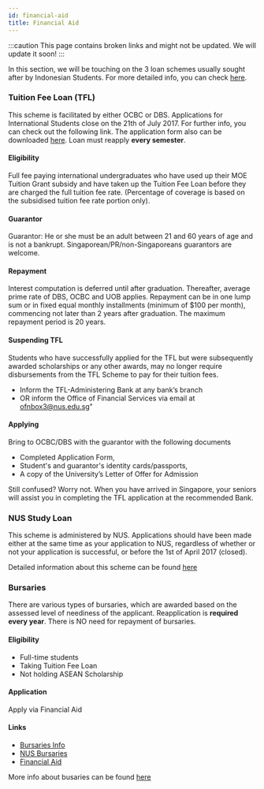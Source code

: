 ```yaml
---
id: financial-aid
title: Financial Aid
---
```

:::caution
This page contains broken links and might not be updated. We will update it soon!
:::

In this section, we will be touching on the 3 loan schemes usually sought after by Indonesian Students. For more detailed info, you can check [here](http://www.nus.edu.sg/oam/financialaid.html).

### Tuition Fee Loan (TFL) 
This scheme is facilitated by either OCBC or DBS.
Applications for International Students close on the 21th of July 2017. For further info, you can check out the following link. The application form also can be downloaded [here](http://www.nus.edu.sg/oam/financialaid/loans/financial-loans-tuitionfee.html). Loan must reapply **every semester**.

#### Eligibility
Full fee paying international undergraduates who have used up their MOE Tuition Grant subsidy and have taken up the Tuition Fee Loan before they are charged the full tuition fee rate. (Percentage of coverage is based on the subsidised tuition fee rate portion only).

#### Guarantor
Guarantor: He or she must be an adult between 21 and 60 years of age and is not a bankrupt. Singaporean/PR/non-Singaporeans guarantors are welcome.

#### Repayment
Interest computation is deferred until after graduation. Thereafter, average prime rate of DBS, OCBC and UOB applies. Repayment can be in one lump sum or in fixed equal monthly installments (minimum of $100 per month), commencing not later than 2 years after graduation. The maximum repayment period is 20 years.

#### Suspending TFL
Students who have successfully applied for the TFL but were subsequently awarded scholarships or any other awards, may no longer require disbursements from the TFL Scheme to pay for their tuition fees.
- Inform the TFL-Administering Bank at any bank’s branch
- OR inform the Office of Financial Services via email at ofnbox3@nus.edu.sg"

#### Applying
Bring to OCBC/DBS with the guarantor with the following documents
- Completed Application Form, 
- Student's and guarantor's identity cards/passports, 
- A copy of the University’s Letter of Offer for Admission

Still confused? Worry not. When you have arrived in Singapore, your seniors will assist you in completing the TFL application at the recommended Bank.

### NUS Study Loan 
This scheme is administered by NUS. Applications should have been made either at the same time as your application to NUS, regardless of whether or not your application is successful, or before the 1st of April 2017 (closed).

Detailed information about this scheme can be found [here](http://www.nus.edu.sg/oam/financialaid/financial-application.html)

### Bursaries 
There are various types of bursaries, which are awarded based on the assessed level of neediness of the applicant. Reapplication is **required every year**. There is NO need for repayment of bursaries.

#### Eligibility
- Full-time students
- Taking Tuition Fee Loan
- Not holding ASEAN Scholarship

#### Application
Apply via Financial Aid

#### Links
- [Bursaries Info](http://www.nus.edu.sg/oam/financialaid/bursaries/financial-bursaries.html)
- [NUS Bursaries](http://www.nus.edu.sg/oam/financialaid/bursaries/financial-bursaries-nus.html)
- [Financial Aid](http://www.nus.edu.sg/oam/financialaid/financial-application.html)

More info about busaries can be found [here](http://www.nus.edu.sg/oam/financialaid/bursaries/financial-bursaries.html)
<!--stackedit_data:
eyJoaXN0b3J5IjpbNTQ0NzM4MjExXX0=
-->